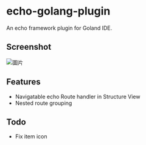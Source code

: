 # echo-golang-plugin

An echo framework plugin for Goland IDE.

## Screenshot
![圖片](https://github.com/yurisoba/echo-golang-plugin/assets/111110621/e9e1888d-68cc-4c94-bd0e-c7d7696895e3)

## Features
- Navigatable echo Route handler in Structure View
- Nested route grouping

## Todo
- Fix item icon

